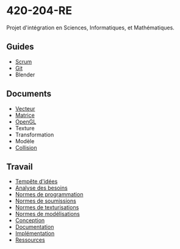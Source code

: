 # 420-204-RE
Projet d'intégration en Sciences, Informatiques, et Mathématiques.

## Guides

- [Scrum](Guides/Scrum.pdf)
- [Git](Guides/Git.pdf)
- Blender

## Documents

- [Vecteur](Documents/Vecteur.md)
- [Matrice](Documents/Matrice.md)
- [OpenGL](Documents/OpenGL.md)
- Texture
- Transformation
- Modèle
- [Collision](Documents/Collision.md)

## Travail

- [Tempête d'idées](Brainstorm.md)
- [Analyse des besoins](Analyse.md)
- [Normes de programmation](Documents/NormesDeProgrammation.md)
- [Normes de soumissions](Documents/normesDeSoumission.md)
- [Normes de texturisations](Documents/NormesDeTexturisations.md)
- [Normes de modélisations](Documents/normesDeModelisations.md)
- [Conception](https://drive.google.com/file/d/1qhij_zWuqTGt0sqa0Q4r2_6oLo_xicje/view?usp=sharing)
- [Documentation](http://clogik.io/PI2021/index.html)
- [Implémentation](Sources/)
- [Ressources](Sources/Resources/)
